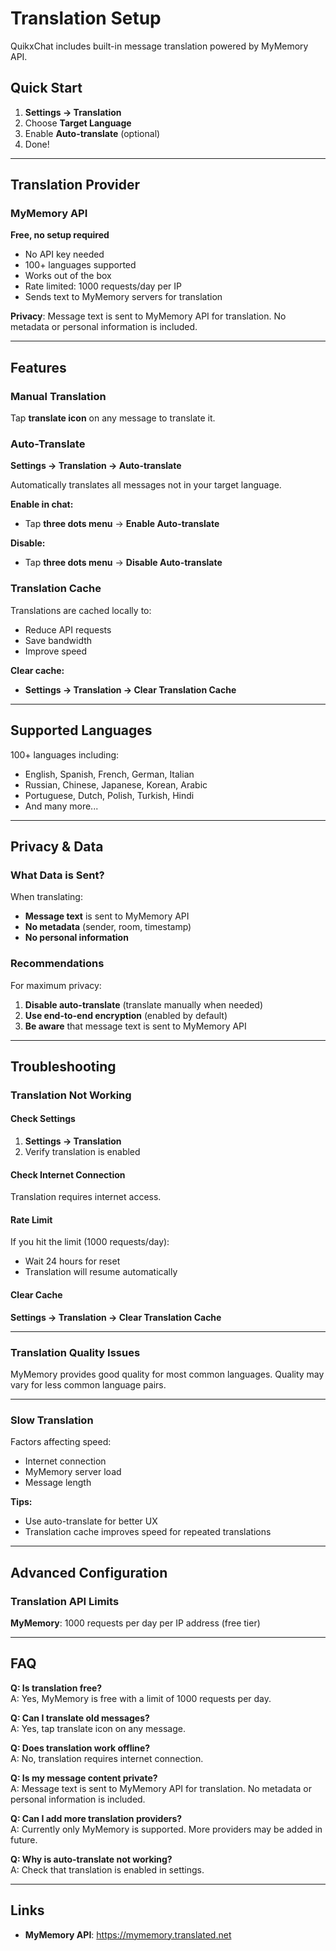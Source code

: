 # Translation Setup

QuikxChat includes built-in message translation powered by MyMemory API.

## Quick Start

1. **Settings → Translation**
2. Choose **Target Language**
3. Enable **Auto-translate** (optional)
4. Done!

---

## Translation Provider

### MyMemory API

**Free, no setup required**

- No API key needed
- 100+ languages supported
- Works out of the box
- Rate limited: 1000 requests/day per IP
- Sends text to MyMemory servers for translation

**Privacy**: Message text is sent to MyMemory API for translation. No metadata or personal information is included.

---

## Features

### Manual Translation

Tap **translate icon** on any message to translate it.

### Auto-Translate

**Settings → Translation → Auto-translate**

Automatically translates all messages not in your target language.

**Enable in chat:**
- Tap **three dots menu** → **Enable Auto-translate**

**Disable:**
- Tap **three dots menu** → **Disable Auto-translate**

### Translation Cache

Translations are cached locally to:
- Reduce API requests
- Save bandwidth
- Improve speed

**Clear cache:**
- **Settings → Translation → Clear Translation Cache**

---

## Supported Languages

100+ languages including:
- English, Spanish, French, German, Italian
- Russian, Chinese, Japanese, Korean, Arabic
- Portuguese, Dutch, Polish, Turkish, Hindi
- And many more...

---

## Privacy & Data

### What Data is Sent?

When translating:
- **Message text** is sent to MyMemory API
- **No metadata** (sender, room, timestamp)
- **No personal information**

### Recommendations

For maximum privacy:
1. **Disable auto-translate** (translate manually when needed)
2. **Use end-to-end encryption** (enabled by default)
3. **Be aware** that message text is sent to MyMemory API

---

## Troubleshooting

### Translation Not Working

#### Check Settings
1. **Settings → Translation**
2. Verify translation is enabled

#### Check Internet Connection
Translation requires internet access.

#### Rate Limit
If you hit the limit (1000 requests/day):
- Wait 24 hours for reset
- Translation will resume automatically

#### Clear Cache
**Settings → Translation → Clear Translation Cache**

---

### Translation Quality Issues

MyMemory provides good quality for most common languages. Quality may vary for less common language pairs.

---

### Slow Translation

Factors affecting speed:
- Internet connection
- MyMemory server load
- Message length

**Tips:**
- Use auto-translate for better UX
- Translation cache improves speed for repeated translations

---

## Advanced Configuration

### Translation API Limits

**MyMemory**: 1000 requests per day per IP address (free tier)

---

## FAQ

**Q: Is translation free?**  
A: Yes, MyMemory is free with a limit of 1000 requests per day.

**Q: Can I translate old messages?**  
A: Yes, tap translate icon on any message.

**Q: Does translation work offline?**  
A: No, translation requires internet connection.

**Q: Is my message content private?**  
A: Message text is sent to MyMemory API for translation. No metadata or personal information is included.

**Q: Can I add more translation providers?**  
A: Currently only MyMemory is supported. More providers may be added in future.

**Q: Why is auto-translate not working?**  
A: Check that translation is enabled in settings.

---

## Links

- **MyMemory API**: https://mymemory.translated.net

